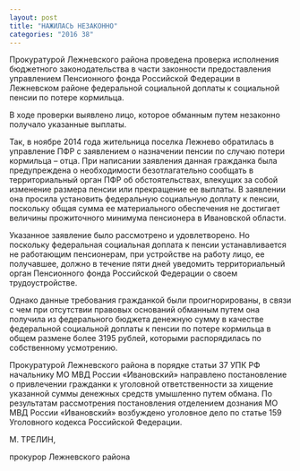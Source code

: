 ```yaml
---
layout: post
title: "НАЖИЛАСЬ НЕЗАКОННО"
categories: "2016 38"
---
```


Прокуратурой Лежневского района проведена проверка исполнения бюджетного законодательства в части законности предоставления управлением Пенсионного фонда Российской Федерации в Лежневском районе федеральной социальной доплаты к социальной пенсии по потере кормильца.

В ходе проверки выявлено лицо, которое обманным путем незаконно получало указанные выплаты.

Так, в ноябре 2014 года жительница поселка Лежнево обратилась в управление ПФР с заявлением о назначении пенсии по случаю потери кормильца – отца. При написании заявления данная гражданка была предупреждена о необходимости безотлагательно сообщать в территориальный орган ПФР об обстоятельствах, влекущих за собой изменение размера пенсии или прекращение ее выплаты. В заявлении она просила установить федеральную социальную доплату к пенсии, поскольку общая сумма ее материального обеспечения не достигает величины прожиточного минимума пенсионера в Ивановской области.

Указанное заявление было рассмотрено и удовлетворено. Но поскольку федеральная социальная доплата к пенсии устанавливается не работающим пенсионерам, при устройстве на работу лицо, ее получавшее, должно в течение пяти дней уведомить территориальный орган Пенсионного фонда Российской Федерации о своем трудоустройстве.

Однако данные требования гражданкой были проигнорированы, в связи с чем при отсутствии правовых оснований обманным путем она получила из федерального бюджета денежную сумму в качестве федеральной социальной доплаты к пенсии по потере кормильца в общем размене более 3195 рублей, которыми распорядилась по собственному усмотрению.

Прокуратурой Лежневского района в порядке статьи 37 УПК РФ начальнику МО МВД России «Ивановский» направлено постановление о привлечении гражданки к уголовной ответственности за хищение указанной суммы денежных средств умышленно путем обмана. По результатам рассмотрения постановления отделением дознания МО МВД России «Ивановский» возбуждено уголовное дело по статье 159 Уголовного кодекса Российской Федерации.

М. ТРЕЛИН,

прокурор Лежневского района


